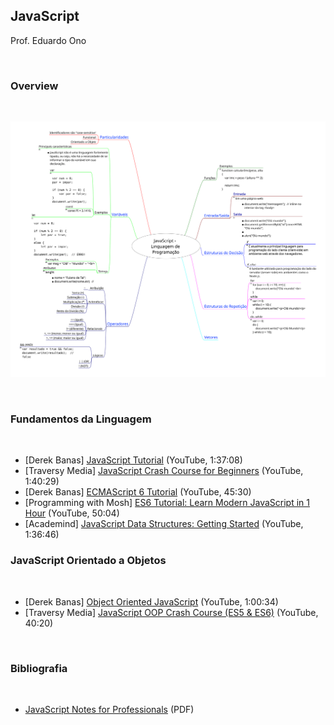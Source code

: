 ## JavaScript

Prof. Eduardo Ono

<br>

### Overview
<br>

![Fig](../../mapas-mentais/js-linguagem.svg)

<br>

### Fundamentos da Linguagem
<br>

* [Derek Banas] [JavaScript Tutorial](https://youtu.be/fju9ii8YsGs) (YouTube, 1:37:08)
* [Traversy Media] [JavaScript Crash Course for Beginners](https://youtu.be/hdI2bqOjy3c) (YouTube, 1:40:29)
* [Derek Banas] [ECMAScript 6 Tutorial](https://youtu.be/Jakoi0G8lBg) (YouTube, 45:30)
* [Programming with Mosh] [ES6 Tutorial: Learn Modern JavaScript in 1 Hour](https://youtu.be/NCwa_xi0Uuc) (YouTube, 50:04)
* [Academind] [JavaScript Data Structures: Getting Started](https://youtu.be/41GSinwoMYA) (YouTube, 1:36:46)

### JavaScript Orientado a Objetos
<br>

* [Derek Banas] [Object Oriented JavaScript](https://youtu.be/O8wwnhdkPE4) (YouTube, 1:00:34)
* [Traversy Media] [JavaScript OOP Crash Course (ES5 & ES6)](https://youtu.be/vDJpGenyHaA) (YouTube, 40:20)

<br>

### Bibliografia
<br>

* [JavaScript Notes for Professionals](https://goalkicker.com/HTML5Book/) (PDF)
